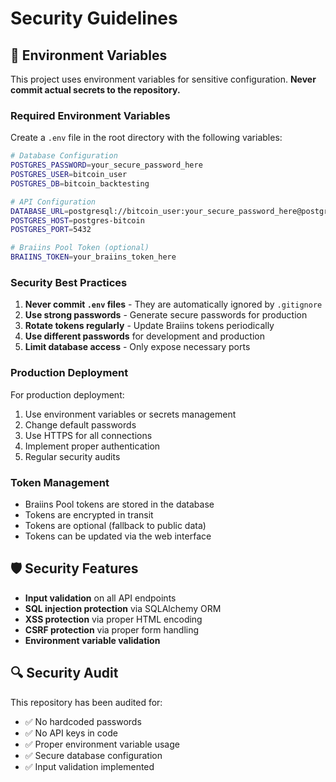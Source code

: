 # Security Guidelines

## 🔐 Environment Variables

This project uses environment variables for sensitive configuration. **Never commit actual secrets to the repository.**

### Required Environment Variables

Create a `.env` file in the root directory with the following variables:

```bash
# Database Configuration
POSTGRES_PASSWORD=your_secure_password_here
POSTGRES_USER=bitcoin_user
POSTGRES_DB=bitcoin_backtesting

# API Configuration
DATABASE_URL=postgresql://bitcoin_user:your_secure_password_here@postgres-bitcoin:5432/bitcoin_backtesting
POSTGRES_HOST=postgres-bitcoin
POSTGRES_PORT=5432

# Braiins Pool Token (optional)
BRAIINS_TOKEN=your_braiins_token_here
```

### Security Best Practices

1. **Never commit `.env` files** - They are automatically ignored by `.gitignore`
2. **Use strong passwords** - Generate secure passwords for production
3. **Rotate tokens regularly** - Update Braiins tokens periodically
4. **Use different passwords** for development and production
5. **Limit database access** - Only expose necessary ports

### Production Deployment

For production deployment:

1. Use environment variables or secrets management
2. Change default passwords
3. Use HTTPS for all connections
4. Implement proper authentication
5. Regular security audits

### Token Management

- Braiins Pool tokens are stored in the database
- Tokens are encrypted in transit
- Tokens are optional (fallback to public data)
- Tokens can be updated via the web interface

## 🛡️ Security Features

- **Input validation** on all API endpoints
- **SQL injection protection** via SQLAlchemy ORM
- **XSS protection** via proper HTML encoding
- **CSRF protection** via proper form handling
- **Environment variable validation**

## 🔍 Security Audit

This repository has been audited for:
- ✅ No hardcoded passwords
- ✅ No API keys in code
- ✅ Proper environment variable usage
- ✅ Secure database configuration
- ✅ Input validation implemented 